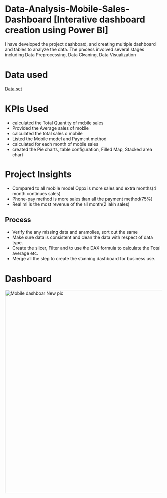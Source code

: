 # Data-Analysis-Mobile-Sales-Dashboard [Interative dashboard creation using Power BI]
I have developed the project dashboard, and creating multiple dashboard and tables to analyze the data. The process involved several stages including Data Preprocessing, Data Cleaning, Data Visualization
# Data used
<a href ="https://github.com/Manikandan15-git/Data-Analysis-Mobile-Sales-Dashboard/blob/main/Mobile%20Sales.xlsx">Data set</a>

# KPIs Used
- calculated the Total Quantity of mobile sales
- Provided the Average sales of mobile
- calculated the total sales o mobile
- Listed the Mobile model and Payment method
- calculated for each month of mobile sales
- created the Pie charts, table configuration, Filled Map, Stacked area chart

# Project Insights

- Compared to all mobile model Oppo is more sales and extra months(4 month continues sales)
- Phone-pay method is more sales than all the payment method(75%)
- Real mi is the most revenue of the all month(2 lakh sales)


## Process
* Verify the any missing data and anamolies, sort out the same
* Make sure data is consistent and clean the data with respect of data type.
* Create the slicer, Filter and to use the DAX formula to calculate the Total average etc.
* Merge all the step to create the stunning dashboard for business use.

# Dashboard
 <img width="652" alt="Mobile dashboar New pic" src="https://github.com/user-attachments/assets/1748017a-4ffd-4954-a74a-150ef64c6e4c" />
